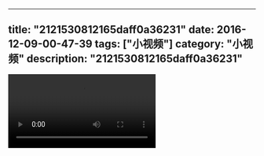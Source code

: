 
---
title: "2121530812165daff0a36231"
date: 2016-12-09-00-47-39
tags: ["小视频"]
category: "小视频"
description: "2121530812165daff0a36231"
---
<video src="http://ohtsqip0g.bkt.clouddn.com/2121530812165daff0a36231.mp4" controls="controls"></video>
